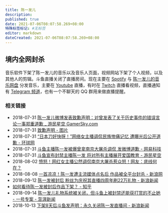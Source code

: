 ```yaml
---
title: 陈一发儿
description:
published: true
date: 2021-07-06T08:07:58.269+08:00
特殊标签标记: #无标签
editor: markdown
dateCreated: 2021-07-06T08:07:58.269+08:00
---
```


## 境内全网封杀

音乐软件下架了陈一发儿的音乐以及音乐人页面，视频网站下架了个人视频，以及其他人的剪辑。斗鱼直播关闭了直播房间。现在主要在 [Spotify](https://open.spotify.com/artist/10xtjTRMlKZ7aFx6VBQlSj) 与 [陈一发儿的音乐网盘](https://67373.hercd.com/) 分发音乐，主要在 [Youtube](https://www.youtube.com/channel/UC7QVieoTCNwwW84G0bddXpA/live) 直播，有时在 [Twitch](https://www.twitch.tv/thebs_chen) 直播看视频，直播通知有 [Telegram 频道](https://t.me/FaFa67373)，也有一个不聊天的 QQ 群用来做直播提醒。

### 相关链接

+ 2018-07-31 [陈一发儿微博发表致歉声明：对曾发表了关于历史事件的错误言论一事郑重道歉 _ 游民星空 GamerSky.com](https://web.archive.org/web/20210706001941/https://www.gamersky.com/news/201807/1079975.shtml)
+ 2018-07-31 [致歉声明 - 图片](https://web.archive.org/web/20180809171450/http://www.gamersky.com/showimage/id_gamersky.shtml?https://img1.gamersky.com/upimg/pic/2018/07/31/origin_201807311330126534.jpg)
+ 2018-07-31 [“日本刀好快呀！”网络女主播调侃民族惨痛记忆 遭曝光后公开道歉 - 环球网](https://web.archive.org/web/20190917190630/http://china.huanqiu.com/article/2018-07/12616619.html)
+ 2018-07-31 [斗鱼主播陈一发被爆曾拿南京大屠杀调侃 发微博道歉 - 网易科技](https://web.archive.org/web/20190912103536/http://tech.163.com/18/0731/14/DO2377OV00097U82.html)
+ 2018-07-31 [斗鱼宣布封禁主播陈一发 将对所有主播展开爱国教育 - 游民星空](https://web.archive.org/web/20210706001904/https://www.gamersky.com/news/201807/1080271.shtml)
+ 2018-08-02 [愤怒！网红女主播公然调侃南京大屠杀惹众怒！网友：底线何在？](https://web.archive.org/web/20210116154001/http://news.ycwb.com/2018-08/02/content_30057751.htm)
+ 2018-08-08 [一首凉凉！陈一发遭主流媒体点名后 作品被全平台封杀 - 新浪网](https://web.archive.org/web/20180907032414/http://games.sina.com.cn/g/g/2018-08-08/hhkuskt8901900.shtml)
+ 2018-09-12 [陈一发被封后 粉丝为庆祝其直播四周年刷22万礼物 - 新浪新闻](https://web.archive.org/web/20190327091312/http://news.sina.com.cn/o/2018-09-12/doc-ihiycyfx7205770.shtml)
+ [如何看待陈一发被封后作品下架？ - 知乎](https://web.archive.org/web/20210706000119/https://www.zhihu.com/question/288947221)
+ 2018-09-14 [陈一发儿礼物系统被关闭，但斗鱼上被封禁还能获打赏的不止她 - 一号专案 - 澎湃新闻](https://web.archive.org/web/20180914203407/https://www.thepaper.cn/newsDetail_forward_2439863)
+ 2018-10-13 [下架8天后斗鱼发声明：永久关闭陈一发直播间 - 新浪新闻](https://web.archive.org/web/20190809103904/https://news.sina.com.cn/s/2018-10-13/doc-ihmhafir3110727.shtml)
